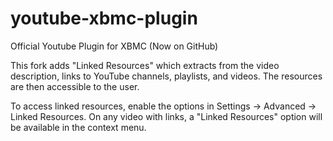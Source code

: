 youtube-xbmc-plugin
===================

Official Youtube Plugin for XBMC (Now on GitHub)

This fork adds "Linked Resources" which extracts from the video description, links to YouTube channels, playlists, and videos.  The resources are then accessible to the user.

To access linked resources, enable the options in Settings -> Advanced -> Linked Resources.  On any video with links, a "Linked Resources" option will be available in the context menu.
